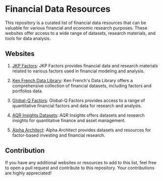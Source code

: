 
# Financial Data Resources

This repository is a curated list of financial data resources that can be valuable for various financial and economic research purposes. These websites offer access to a wide range of datasets, research materials, and tools for data analysis.

## Websites

1. [JKP Factors](https://jkpfactors.com/): JKP Factors provides financial data and research materials related to various factors used in financial modeling and analysis.

2. [Ken French Data Library](https://mba.tuck.dartmouth.edu/pages/faculty/ken.french/data_library.html): Ken French's Data Library offers a comprehensive collection of financial datasets, including factors and portfolios data.

3. [Global-Q Factors](https://global-q.org/factors.html): Global-Q Factors provides access to a range of quantitative financial factors and data for research and analysis.

4. [AQR Insights Datasets](https://www.aqr.com/Insights/Datasets/): AQR Insights offers datasets and research insights for quantitative finance and asset management.

5. [Alpha Architect](https://alphaarchitect.com/login/?redirect_to=https%3A%2F%2Falphaarchitect.com%2Findexes%2F#returndownload): Alpha Architect provides datasets and resources for factor-based investing and financial research.

## Contribution

If you have any additional websites or resources to add to this list, feel free to open a pull request and contribute to this repository. Your contributions are highly appreciated!

